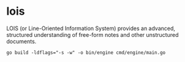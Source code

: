 # lois

LOIS (or Line-Oriented Information System) provides an advanced, structured understanding of free-form notes and other unstructured documents.

```
go build -ldflags="-s -w" -o bin/engine cmd/engine/main.go
```
